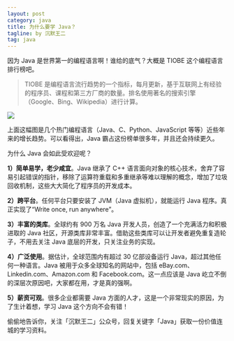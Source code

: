 ```yaml
---
layout: post
category: java
title: 为什么要学 Java？
tagline: by 沉默王二
tag: java
---
```


因为 Java 是世界第一的编程语言啊！谁给的底气？大概是 TIOBE 这个编程语言排行榜吧。

<!--more-->


>TIOBE 是编程语言流行趋势的一个指标，每月更新，基于互联网上有经验的程序员、课程和第三方厂商的数量。排名使用著名的搜索引擎（Google、Bing、Wikipedia）进行计算。

![](http://www.itwanger.com/assets/images/2019/10/learn-java-why.png)

上面这幅图是几个热门编程语言（Java、C、Python、JavaScript 等等）近些年来的增长趋势。可以看得出，Java 霸占这份榜单很多年，并且还会持续更久。

为什么 Java 会如此受欢迎呢？

**1）简单易学，老少咸宜**。Java 继承了 C++ 语言面向对象的核心技术，舍弃了容易引起错误的指针，移除了运算符重载和多重继承等难以理解的概念，增加了垃圾回收机制，这些大大简化了程序员的开发成本。

**2）跨平台**。任何平台只要安装了 JVM（Java 虚拟机），就能运行 Java 程序。真正实现了“Write once, run anywhere”。

**3）丰富的类库**。全球约有 900 万名 Java 开发人员，创造了一个充满活力和积极进取的 Java 社区，开源类库非常丰富。借助这些类库可以让开发者避免重复造轮子，不用去关注 Java 底层的开发，只关注业务的实现。

**4）广泛使用**。据估计，全球范围内有超过 30 亿部设备运行 Java，超过其他任何一种语言。Java 被用于众多全球知名的网站中，包括 eBay.com、Linkedin.com、Amazon.com 和 Facebook.com。这一点应该是 Java 屹立不倒的深层次原因吧，大家都在用，才是真的强啊。

**5）薪资可观**。很多企业都需要 Java 方面的人才，这是一个非常现实的原因，为了生计着想，学习 Java 这个方向不会有错！

偷偷地告诉你，关注「沉默王二」公众号，回复关键字「Java」获取一份价值连城的学习资料。



